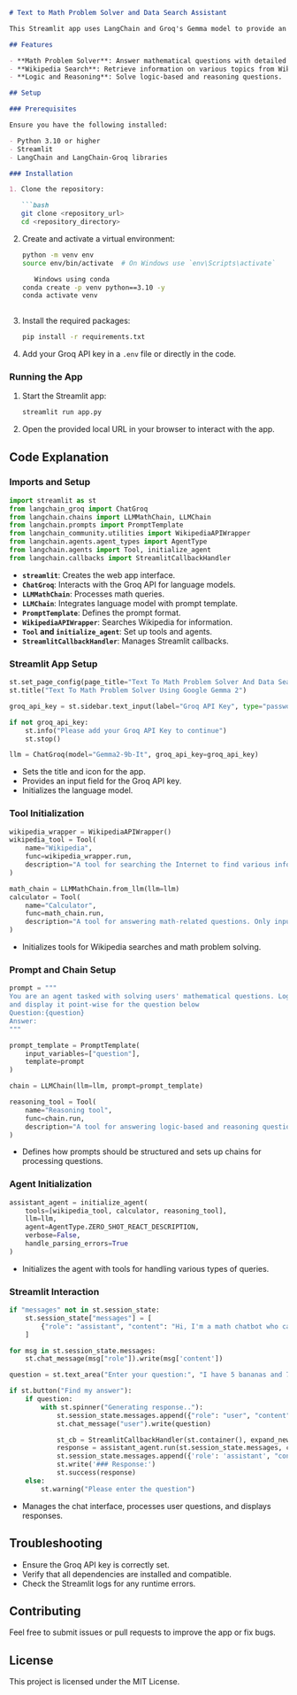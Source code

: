 ```markdown
# Text to Math Problem Solver and Data Search Assistant

This Streamlit app uses LangChain and Groq's Gemma model to provide an interactive interface for solving math problems and searching for information. It integrates various tools and models to handle user queries effectively.

## Features

- **Math Problem Solver**: Answer mathematical questions with detailed explanations.
- **Wikipedia Search**: Retrieve information on various topics from Wikipedia.
- **Logic and Reasoning**: Solve logic-based and reasoning questions.

## Setup

### Prerequisites

Ensure you have the following installed:

- Python 3.10 or higher
- Streamlit
- LangChain and LangChain-Groq libraries

### Installation

1. Clone the repository:

   ```bash
   git clone <repository_url>
   cd <repository_directory>
   ```

2. Create and activate a virtual environment:

   ```bash
   python -m venv env
   source env/bin/activate  # On Windows use `env\Scripts\activate`
   
      Windows using conda
   conda create -p venv python==3.10 -y
   conda activate venv
    
   ```

3. Install the required packages:

   ```bash
   pip install -r requirements.txt
   ```

4. Add your Groq API key in a `.env` file or directly in the code.

### Running the App

1. Start the Streamlit app:

   ```bash
   streamlit run app.py
   ```

2. Open the provided local URL in your browser to interact with the app.

## Code Explanation

### Imports and Setup

```python
import streamlit as st
from langchain_groq import ChatGroq
from langchain.chains import LLMMathChain, LLMChain
from langchain.prompts import PromptTemplate
from langchain_community.utilities import WikipediaAPIWrapper
from langchain.agents.agent_types import AgentType
from langchain.agents import Tool, initialize_agent
from langchain.callbacks import StreamlitCallbackHandler
```

- **`streamlit`**: Creates the web app interface.
- **`ChatGroq`**: Interacts with the Groq API for language models.
- **`LLMMathChain`**: Processes math queries.
- **`LLMChain`**: Integrates language model with prompt template.
- **`PromptTemplate`**: Defines the prompt format.
- **`WikipediaAPIWrapper`**: Searches Wikipedia for information.
- **`Tool` and `initialize_agent`**: Set up tools and agents.
- **`StreamlitCallbackHandler`**: Manages Streamlit callbacks.

### Streamlit App Setup

```python
st.set_page_config(page_title="Text To Math Problem Solver And Data Search Assistant", page_icon="🧮")
st.title("Text To Math Problem Solver Using Google Gemma 2")

groq_api_key = st.sidebar.text_input(label="Groq API Key", type="password")

if not groq_api_key:
    st.info("Please add your Groq API Key to continue")
    st.stop()

llm = ChatGroq(model="Gemma2-9b-It", groq_api_key=groq_api_key)
```

- Sets the title and icon for the app.
- Provides an input field for the Groq API key.
- Initializes the language model.

### Tool Initialization

```python
wikipedia_wrapper = WikipediaAPIWrapper()
wikipedia_tool = Tool(
    name="Wikipedia",
    func=wikipedia_wrapper.run,
    description="A tool for searching the Internet to find various informations on the topics mentioned"
)

math_chain = LLMMathChain.from_llm(llm=llm)
calculator = Tool(
    name="Calculator",
    func=math_chain.run,
    description="A tool for answering math-related questions. Only input mathematical expression need to be provided"
)
```

- Initializes tools for Wikipedia searches and math problem solving.

### Prompt and Chain Setup

```python
prompt = """
You are an agent tasked with solving users' mathematical questions. Logically arrive at the solution and provide a detailed explanation
and display it point-wise for the question below
Question:{question}
Answer:
"""

prompt_template = PromptTemplate(
    input_variables=["question"],
    template=prompt
)

chain = LLMChain(llm=llm, prompt=prompt_template)

reasoning_tool = Tool(
    name="Reasoning tool",
    func=chain.run,
    description="A tool for answering logic-based and reasoning questions."
)
```

- Defines how prompts should be structured and sets up chains for processing questions.

### Agent Initialization

```python
assistant_agent = initialize_agent(
    tools=[wikipedia_tool, calculator, reasoning_tool],
    llm=llm,
    agent=AgentType.ZERO_SHOT_REACT_DESCRIPTION,
    verbose=False,
    handle_parsing_errors=True
)
```

- Initializes the agent with tools for handling various types of queries.

### Streamlit Interaction

```python
if "messages" not in st.session_state:
    st.session_state["messages"] = [
        {"role": "assistant", "content": "Hi, I'm a math chatbot who can answer all your math questions"}
    ]

for msg in st.session_state.messages:
    st.chat_message(msg["role"]).write(msg['content'])

question = st.text_area("Enter your question:", "I have 5 bananas and 7 grapes. I eat 2 bananas and give away 3 grapes. Then I buy a dozen apples and 2 packs of blueberries. Each pack of blueberries contains 25 berries. How many total pieces of fruit do I have at the end?")

if st.button("Find my answer"): 
    if question:
        with st.spinner("Generating response.."):
            st.session_state.messages.append({"role": "user", "content": question})
            st.chat_message("user").write(question)

            st_cb = StreamlitCallbackHandler(st.container(), expand_new_thoughts=False)
            response = assistant_agent.run(st.session_state.messages, callbacks=[st_cb])
            st.session_state.messages.append({'role': 'assistant', "content": response})
            st.write('### Response:')
            st.success(response)
    else:
        st.warning("Please enter the question")
```

- Manages the chat interface, processes user questions, and displays responses.

## Troubleshooting

- Ensure the Groq API key is correctly set.
- Verify that all dependencies are installed and compatible.
- Check the Streamlit logs for any runtime errors.

## Contributing

Feel free to submit issues or pull requests to improve the app or fix bugs.

## License

This project is licensed under the MIT License.

```
